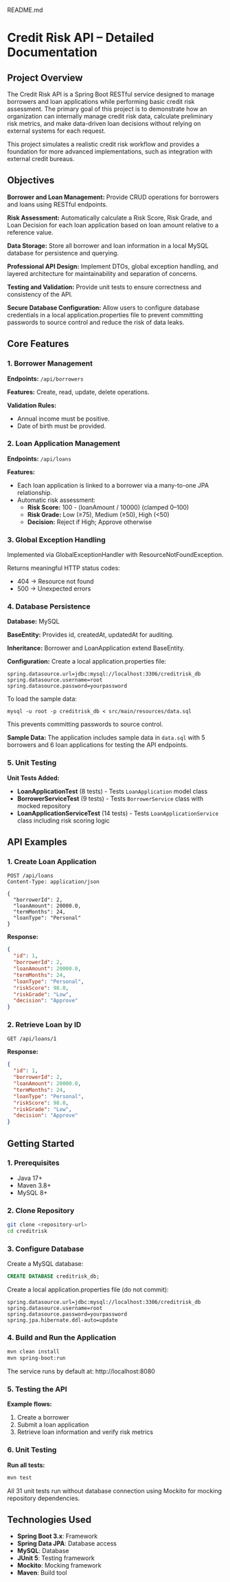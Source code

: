 README.md
# Credit Risk API – Detailed Documentation

## Project Overview

The Credit Risk API is a Spring Boot RESTful service designed to manage borrowers and loan applications while performing basic credit risk assessment. The primary goal of this project is to demonstrate how an organization can internally manage credit risk data, calculate preliminary risk metrics, and make data-driven loan decisions without relying on external systems for each request.

This project simulates a realistic credit risk workflow and provides a foundation for more advanced implementations, such as integration with external credit bureaus. 

## Objectives

**Borrower and Loan Management:**
Provide CRUD operations for borrowers and loans using RESTful endpoints.

**Risk Assessment:**
Automatically calculate a Risk Score, Risk Grade, and Loan Decision for each loan application based on loan amount relative to a reference value.

**Data Storage:**
Store all borrower and loan information in a local MySQL database for persistence and querying.

**Professional API Design:**
Implement DTOs, global exception handling, and layered architecture for maintainability and separation of concerns.

**Testing and Validation:**
Provide unit tests to ensure correctness and consistency of the API.

**Secure Database Configuration:**
Allow users to configure database credentials in a local application.properties file to prevent committing passwords to source control and reduce the risk of data leaks.


## Core Features

### 1. Borrower Management

**Endpoints:** `/api/borrowers`

**Features:** Create, read, update, delete operations.

**Validation Rules:**
- Annual income must be positive.
- Date of birth must be provided.


### 2. Loan Application Management

**Endpoints:** `/api/loans`

**Features:**
- Each loan application is linked to a borrower via a many-to-one JPA relationship.
- Automatic risk assessment:
  - **Risk Score:** 100 - (loanAmount / 10000) (clamped 0–100)
  - **Risk Grade:** Low (≥75), Medium (≥50), High (<50)
  - **Decision:** Reject if High; Approve otherwise


### 3. Global Exception Handling

Implemented via GlobalExceptionHandler with ResourceNotFoundException.

Returns meaningful HTTP status codes:
- 404 → Resource not found
- 500 → Unexpected errors


### 4. Database Persistence

**Database:** MySQL

**BaseEntity:** Provides id, createdAt, updatedAt for auditing.

**Inheritance:** Borrower and LoanApplication extend BaseEntity.


**Configuration:**
Create a local application.properties file:

```properties
spring.datasource.url=jdbc:mysql://localhost:3306/creditrisk_db
spring.datasource.username=root
spring.datasource.password=yourpassword
```
To load the sample data:

```mysql -u root -p creditrisk_db < src/main/resources/data.sql```


This prevents committing passwords to source control.

**Sample Data:**
The application includes sample data in `data.sql` with 5 borrowers and 6 loan applications for testing the API endpoints.


### 5. Unit Testing

**Unit Tests Added:**
- **LoanApplicationTest** (8 tests) - Tests `LoanApplication` model class
- **BorrowerServiceTest** (9 tests) - Tests `BorrowerService` class with mocked repository
- **LoanApplicationServiceTest** (14 tests) - Tests `LoanApplicationService` class including risk scoring logic



## API Examples

### 1. Create Loan Application

```http
POST /api/loans
Content-Type: application/json

{
  "borrowerId": 2,
  "loanAmount": 20000.0,
  "termMonths": 24,
  "loanType": "Personal"
}
```

**Response:**

```json
{
  "id": 1,
  "borrowerId": 2,
  "loanAmount": 20000.0,
  "termMonths": 24,
  "loanType": "Personal",
  "riskScore": 98.0,
  "riskGrade": "Low",
  "decision": "Approve"
}
```

### 2. Retrieve Loan by ID

```http
GET /api/loans/1
```

**Response:**

```json
{
  "id": 1,
  "borrowerId": 2,
  "loanAmount": 20000.0,
  "termMonths": 24,
  "loanType": "Personal",
  "riskScore": 98.0,
  "riskGrade": "Low",
  "decision": "Approve"
}
```

## Getting Started

### 1. Prerequisites

- Java 17+
- Maven 3.8+
- MySQL 8+

### 2. Clone Repository

```bash
git clone <repository-url>
cd creditrisk
```

### 3. Configure Database

Create a MySQL database:

```sql
CREATE DATABASE creditrisk_db;
```

Create a local application.properties file (do not commit):

```properties
spring.datasource.url=jdbc:mysql://localhost:3306/creditrisk_db
spring.datasource.username=root
spring.datasource.password=yourpassword
spring.jpa.hibernate.ddl-auto=update
```


### 4. Build and Run the Application

```bash
mvn clean install
mvn spring-boot:run
```

The service runs by default at: http://localhost:8080


### 5. Testing the API

**Example flows:**
1. Create a borrower
2. Submit a loan application
3. Retrieve loan information and verify risk metrics

### 6. Unit Testing

**Run all tests:**

```bash
mvn test
```

All 31 unit tests run without database connection using Mockito for mocking repository dependencies.

## Technologies Used

- **Spring Boot 3.x**: Framework
- **Spring Data JPA**: Database access
- **MySQL**: Database
- **JUnit 5**: Testing framework
- **Mockito**: Mocking framework
- **Maven**: Build tool